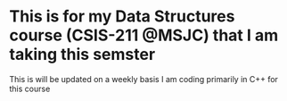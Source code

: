 # This is for my Data Structures course (CSIS-211 @MSJC) that I am taking this semster
This is will be updated on a weekly basis
I am coding primarily in C++ for this course
